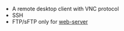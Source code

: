 - A remote desktop client with VNC protocol
- SSH
- FTP/sFTP only for [web-server](/web-server/web-server.md)
